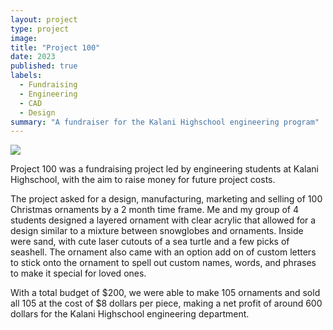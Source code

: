 ```yaml
---
layout: project
type: project
image: 
title: "Project 100"
date: 2023
published: true
labels:
  - Fundraising
  - Engineering
  - CAD
  - Design
summary: "A fundraiser for the Kalani Highschool engineering program"
---
```


<img class= "img-fluid" src="[../img/vacay/vacay-home-page.png](https://cdn.discordapp.com/attachments/818577172678574131/1418059843075444736/IMG_5720.jpg?ex=68ccbea4&is=68cb6d24&hm=5639dc27f770eb3c0cb919402d43f033b3c6ea7b47a3f5f6c32cdec77997ae7f&)">

Project 100 was a fundraising project led by engineering students at Kalani Highschool, with the aim to raise money for future project costs. 

The project asked for a design, manufacturing, marketing and selling of 100 Christmas ornaments by a 2 month time frame. Me and my group of 4 students designed a layered ornament with clear acrylic that allowed for a design similar to a mixture between snowglobes and ornaments. Inside were sand, with cute laser cutouts of a sea turtle and a few picks of seashell. The ornament also came with an option add on of custom letters to stick onto the ornament to spell out custom names, words, and phrases to make it special for loved ones. 

With a total budget of $200, we were able to make 105 ornaments and sold all 105 at the cost of $8 dollars per piece, making a net profit of around 600 dollars for the Kalani Highschool engineering department. 
